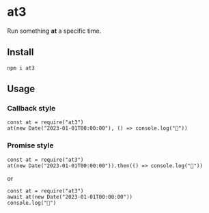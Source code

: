 # at3

Run something **at** a specific time.

## Install

    npm i at3

## Usage

### Callback style

    const at = require("at3")
    at(new Date("2023-01-01T00:00:00"), () => console.log("🎉"))

### Promise style

    const at = require("at3")
    at(new Date("2023-01-01T00:00:00")).then(() => console.log("🎉"))
    
or

    const at = require("at3")
    await at(new Date("2023-01-01T00:00:00"))
    console.log("🎉")
